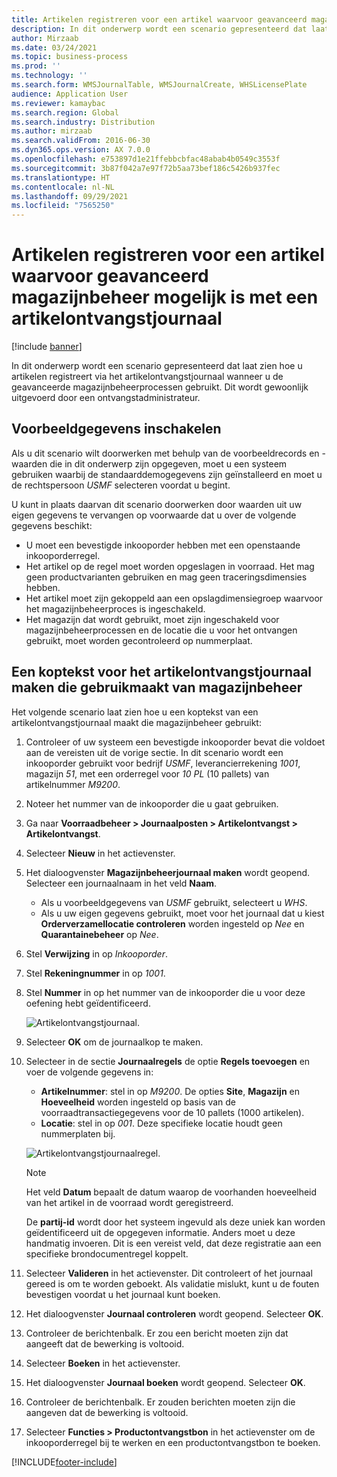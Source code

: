 ```yaml
---
title: Artikelen registreren voor een artikel waarvoor geavanceerd magazijnbeheer mogelijk is met een artikelontvangstjournaal
description: In dit onderwerp wordt een scenario gepresenteerd dat laat zien hoe u artikelen registreert via het artikelontvangstjournaal wanneer u de geavanceerde magazijnbeheerprocessen gebruikt.
author: Mirzaab
ms.date: 03/24/2021
ms.topic: business-process
ms.prod: ''
ms.technology: ''
ms.search.form: WMSJournalTable, WMSJournalCreate, WHSLicensePlate
audience: Application User
ms.reviewer: kamaybac
ms.search.region: Global
ms.search.industry: Distribution
ms.author: mirzaab
ms.search.validFrom: 2016-06-30
ms.dyn365.ops.version: AX 7.0.0
ms.openlocfilehash: e753897d1e21ffebbcbfac48abab4b0549c3553f
ms.sourcegitcommit: 3b87f042a7e97f72b5aa73bef186c5426b937fec
ms.translationtype: HT
ms.contentlocale: nl-NL
ms.lasthandoff: 09/29/2021
ms.locfileid: "7565250"
---
```

# <a name="register-items-for-an-advanced-warehousing-enabled-item-using-an-item-arrival-journal"></a>Artikelen registreren voor een artikel waarvoor geavanceerd magazijnbeheer mogelijk is met een artikelontvangstjournaal

[!include [banner](../../includes/banner.md)]

In dit onderwerp wordt een scenario gepresenteerd dat laat zien hoe u artikelen registreert via het artikelontvangstjournaal wanneer u de geavanceerde magazijnbeheerprocessen gebruikt. Dit wordt gewoonlijk uitgevoerd door een ontvangstadministrateur.

## <a name="enable-sample-data"></a>Voorbeeldgegevens inschakelen

Als u dit scenario wilt doorwerken met behulp van de voorbeeldrecords en -waarden die in dit onderwerp zijn opgegeven, moet u een systeem gebruiken waarbij de standaarddemogegevens zijn geïnstalleerd en moet u de rechtspersoon *USMF* selecteren voordat u begint.

U kunt in plaats daarvan dit scenario doorwerken door waarden uit uw eigen gegevens te vervangen op voorwaarde dat u over de volgende gegevens beschikt:

- U moet een bevestigde inkooporder hebben met een openstaande inkooporderregel.
- Het artikel op de regel moet worden opgeslagen in voorraad. Het mag geen productvarianten gebruiken en mag geen traceringsdimensies hebben.
- Het artikel moet zijn gekoppeld aan een opslagdimensiegroep waarvoor het magazijnbeheerproces is ingeschakeld.
- Het magazijn dat wordt gebruikt, moet zijn ingeschakeld voor magazijnbeheerprocessen en de locatie die u voor het ontvangen gebruikt, moet worden gecontroleerd op nummerplaat.

## <a name="create-an-item-arrival-journal-header-that-uses-warehouse-management"></a>Een koptekst voor het artikelontvangstjournaal maken die gebruikmaakt van magazijnbeheer

Het volgende scenario laat zien hoe u een koptekst van een artikelontvangstjournaal maakt die magazijnbeheer gebruikt:

1. Controleer of uw systeem een bevestigde inkooporder bevat die voldoet aan de vereisten uit de vorige sectie. In dit scenario wordt een inkooporder gebruikt voor bedrijf *USMF*, leverancierrekening *1001*, magazijn *51*, met een orderregel voor *10 PL* (10 pallets) van artikelnummer *M9200*.
1. Noteer het nummer van de inkooporder die u gaat gebruiken.
1. Ga naar **Voorraadbeheer \> Journaalposten \> Artikelontvangst \> Artikelontvangst**.
1. Selecteer **Nieuw** in het actievenster.
1. Het dialoogvenster **Magazijnbeheerjournaal maken** wordt geopend. Selecteer een journaalnaam in het veld **Naam**.
    - Als u voorbeeldgegevens van *USMF* gebruikt, selecteert u *WHS*.
    - Als u uw eigen gegevens gebruikt, moet voor het journaal dat u kiest **Orderverzamellocatie controleren** worden ingesteld op *Nee* en **Quarantainebeheer** op *Nee*.
1. Stel **Verwijzing** in op *Inkooporder*.
1. Stel **Rekeningnummer** in op *1001*.
1. Stel **Nummer** in op het nummer van de inkooporder die u voor deze oefening hebt geïdentificeerd.

    ![Artikelontvangstjournaal.](../media/item-arrival-journal-header.png "Artikelontvangstjournaal")

1. Selecteer **OK** om de journaalkop te maken.
1. Selecteer in de sectie **Journaalregels** de optie **Regels toevoegen** en voer de volgende gegevens in:
    - **Artikelnummer**: stel in op *M9200*. De opties **Site**, **Magazijn** en **Hoeveelheid** worden ingesteld op basis van de voorraadtransactiegegevens voor de 10 pallets (1000 artikelen).
    - **Locatie**: stel in op *001*. Deze specifieke locatie houdt geen nummerplaten bij.

    ![Artikelontvangstjournaalregel.](../media/item-arrival-journal-line.png "Artikelontvangstjournaalregel")

    > [!NOTE]
    > Het veld **Datum** bepaalt de datum waarop de voorhanden hoeveelheid van het artikel in de voorraad wordt geregistreerd.  
    >
    > De **partij-id** wordt door het systeem ingevuld als deze uniek kan worden geïdentificeerd uit de opgegeven informatie. Anders moet u deze handmatig invoeren. Dit is een vereist veld, dat deze registratie aan een specifieke brondocumentregel koppelt.  

1. Selecteer **Valideren** in het actievenster. Dit controleert of het journaal gereed is om te worden geboekt. Als validatie mislukt, kunt u de fouten bevestigen voordat u het journaal kunt boeken.  
1. Het dialoogvenster **Journaal controleren** wordt geopend. Selecteer **OK**.
1. Controleer de berichtenbalk. Er zou een bericht moeten zijn dat aangeeft dat de bewerking is voltooid.  
1. Selecteer **Boeken** in het actievenster.
1. Het dialoogvenster **Journaal boeken** wordt geopend. Selecteer **OK**.
1. Controleer de berichtenbalk. Er zouden berichten moeten zijn die aangeven dat de bewerking is voltooid.
1. Selecteer **Functies > Productontvangstbon** in het actievenster om de inkooporderregel bij te werken en een productontvangstbon te boeken.


[!INCLUDE[footer-include](../../../includes/footer-banner.md)]
